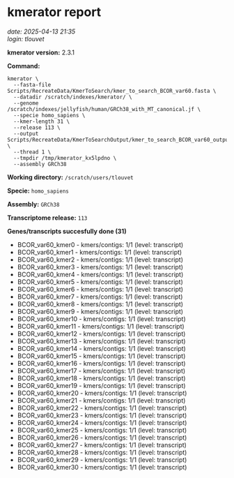# kmerator report
*date: 2025-04-13 21:35*  
*login: tlouvet*

**kmerator version:** 2.3.1

**Command:**

```
kmerator \
  --fasta-file Scripts/RecreateData/KmerToSearch/kmer_to_search_BCOR_var60.fasta \
  --datadir /scratch/indexes/kmerator/ \
  --genome /scratch/indexes/jellyfish/human/GRCh38_with_MT_canonical.jf \
  --specie homo_sapiens \
  --kmer-length 31 \
  --release 113 \
  --output Scripts/RecreateData/KmerToSearchOutput/kmer_to_search_BCOR_var60_output \
  --thread 1 \
  --tmpdir /tmp/kmerator_kx5lpdno \
  --assembly GRCh38
```

**Working directory:** `/scratch/users/tlouvet`

**Specie:** `homo_sapiens`

**Assembly:** `GRCh38`

**Transcriptome release:** `113`

**Genes/transcripts succesfully done (31)**

- BCOR_var60_kmer0 - kmers/contigs: 1/1 (level: transcript)
- BCOR_var60_kmer1 - kmers/contigs: 1/1 (level: transcript)
- BCOR_var60_kmer2 - kmers/contigs: 1/1 (level: transcript)
- BCOR_var60_kmer3 - kmers/contigs: 1/1 (level: transcript)
- BCOR_var60_kmer4 - kmers/contigs: 1/1 (level: transcript)
- BCOR_var60_kmer5 - kmers/contigs: 1/1 (level: transcript)
- BCOR_var60_kmer6 - kmers/contigs: 1/1 (level: transcript)
- BCOR_var60_kmer7 - kmers/contigs: 1/1 (level: transcript)
- BCOR_var60_kmer8 - kmers/contigs: 1/1 (level: transcript)
- BCOR_var60_kmer9 - kmers/contigs: 1/1 (level: transcript)
- BCOR_var60_kmer10 - kmers/contigs: 1/1 (level: transcript)
- BCOR_var60_kmer11 - kmers/contigs: 1/1 (level: transcript)
- BCOR_var60_kmer12 - kmers/contigs: 1/1 (level: transcript)
- BCOR_var60_kmer13 - kmers/contigs: 1/1 (level: transcript)
- BCOR_var60_kmer14 - kmers/contigs: 1/1 (level: transcript)
- BCOR_var60_kmer15 - kmers/contigs: 1/1 (level: transcript)
- BCOR_var60_kmer16 - kmers/contigs: 1/1 (level: transcript)
- BCOR_var60_kmer17 - kmers/contigs: 1/1 (level: transcript)
- BCOR_var60_kmer18 - kmers/contigs: 1/1 (level: transcript)
- BCOR_var60_kmer19 - kmers/contigs: 1/1 (level: transcript)
- BCOR_var60_kmer20 - kmers/contigs: 1/1 (level: transcript)
- BCOR_var60_kmer21 - kmers/contigs: 1/1 (level: transcript)
- BCOR_var60_kmer22 - kmers/contigs: 1/1 (level: transcript)
- BCOR_var60_kmer23 - kmers/contigs: 1/1 (level: transcript)
- BCOR_var60_kmer24 - kmers/contigs: 1/1 (level: transcript)
- BCOR_var60_kmer25 - kmers/contigs: 1/1 (level: transcript)
- BCOR_var60_kmer26 - kmers/contigs: 1/1 (level: transcript)
- BCOR_var60_kmer27 - kmers/contigs: 1/1 (level: transcript)
- BCOR_var60_kmer28 - kmers/contigs: 1/1 (level: transcript)
- BCOR_var60_kmer29 - kmers/contigs: 1/1 (level: transcript)
- BCOR_var60_kmer30 - kmers/contigs: 1/1 (level: transcript)
